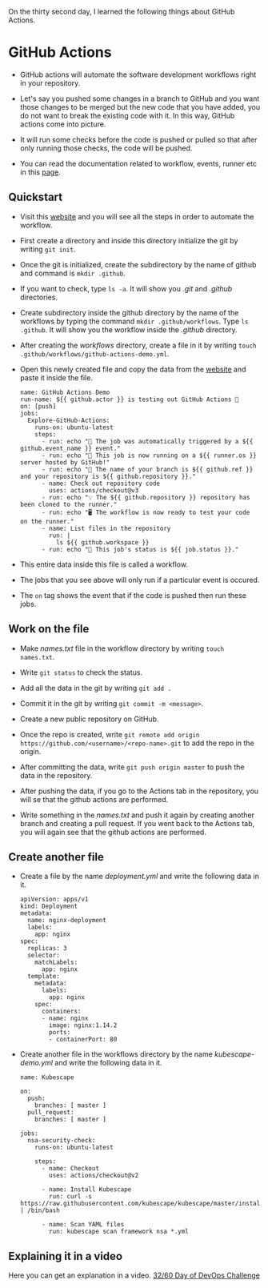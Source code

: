 On the thirty second day, I learned the following things about GitHub Actions.

# GitHub Actions

- GitHub actions will automate the software development workflows right in your repository.

- Let's say you pushed some changes in a branch to GitHub and you want those changes to be merged but the new code that you have added, you do not want to break the existing code with it. In this way, GitHub actions come into picture.

- It will run some checks before the code is pushed or pulled so that after only running those checks, the code will be pushed.

- You can read the documentation related to workflow, events, runner etc in this [page](https://docs.github.com/en/actions/learn-github-actions/understanding-github-actions).

## Quickstart

- Visit this [website](https://docs.github.com/en/actions/quickstart) and you will see all the steps in order to automate the workflow.

- First create a directory and inside this directory initialize the git by writing `git init`.

- Once the git is initialized, create the subdirectory by the name of github and command is `mkdir .github`.

- If you want to check, type `ls -a`. It will show you *.git* and *.github* directories.

- Create subdirectory inside the github directory by the name of the workflows by typing the command `mkdir .github/workflows`. Type `ls .github`. It will show you the workflow inside the *.github* directory.

- After creating the *workflows* directory, create a file in it by writing `touch .github/workflows/github-actions-demo.yml`.

- Open this newly created file and copy the data from the [website](https://docs.github.com/en/actions/quickstart) and paste it inside the file.

      name: GitHub Actions Demo
      run-name: ${{ github.actor }} is testing out GitHub Actions 🚀
      on: [push]
      jobs:
        Explore-GitHub-Actions:
          runs-on: ubuntu-latest
          steps:
            - run: echo "🎉 The job was automatically triggered by a ${{ github.event_name }} event."
            - run: echo "🐧 This job is now running on a ${{ runner.os }} server hosted by GitHub!"
            - run: echo "🔎 The name of your branch is ${{ github.ref }} and your repository is ${{ github.repository }}."
            - name: Check out repository code
              uses: actions/checkout@v3
            - run: echo "💡 The ${{ github.repository }} repository has been cloned to the runner."
            - run: echo "🖥️ The workflow is now ready to test your code on the runner."
            - name: List files in the repository
              run: |
                ls ${{ github.workspace }}
            - run: echo "🍏 This job's status is ${{ job.status }}."

- This entire data inside this file is called a workflow.

- The jobs that you see above will only run if a particular event is occured.

- The `on` tag shows the event that if the code is pushed then run these jobs.

## Work on the file

- Make *names.txt* file in the workflow directory by writing `touch names.txt`.

- Write `git status` to check the status.

- Add all the data in the git by writing `git add .`

- Commit it in the git by writing `git commit -m <message>`.

- Create a new public repository on GitHub.

- Once the repo is created, write `git remote add origin https://github.com/<username>/<repo-name>.git` to add the repo in the origin.

- After committing the data, write `git push origin master` to push the data in the repository.

- After pushing the data, if you go to the Actions tab in the repository, you will se that the github actions are performed.

- Write something in the *names.txt* and push it again by creating another branch and creating a pull request. If you went back to the Actions tab, you will again see that the github actions are performed.

## Create another file

- Create a file by the name *deployment.yml* and write the following data in it.

      apiVersion: apps/v1
      kind: Deployment
      metadata:
        name: nginx-deployment
        labels:
          app: nginx
      spec:
        replicas: 3
        selector:
          matchLabels:
            app: nginx
        template:
          metadata:
            labels:
              app: nginx
          spec:
            containers:
            - name: nginx
              image: nginx:1.14.2
              ports:
              - containerPort: 80

- Create another file in the workflows directory by the name *kubescape-demo.yml* and write the following data in it.

      name: Kubescape

      on:
        push:
          branches: [ master ]
        pull_request:
          branches: [ master ]

      jobs:
        nsa-security-check:
          runs-on: ubuntu-latest

          steps:
            - name: Checkout
              uses: actions/checkout@v2
            
            - name: Install Kubescape
              run: curl -s https://raw.githubusercontent.com/kubescape/kubescape/master/install.sh | /bin/bash

            - name: Scan YAML files
              run: kubescape scan framework nsa *.yml

## **Explaining it in a video**

Here you can get an explanation in a video. [32/60 Day of DevOps Challenge]()